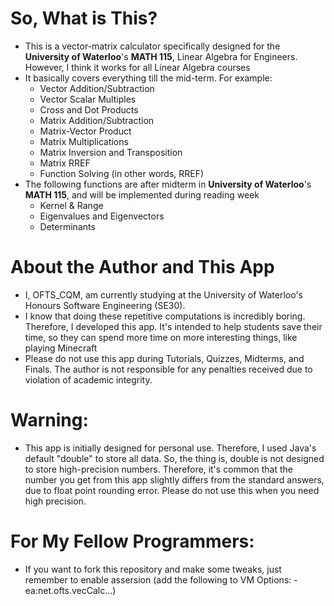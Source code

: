 # So, What is This?
- This is a vector-matrix calculator specifically designed for the **University of Waterloo**'s **MATH 115**, Linear Algebra for Engineers. However, I think it works for all Linear Algebra courses
- It basically covers everything till the mid-term. For example:
  - Vector Addition/Subtraction
  - Vector Scalar Multiples
  - Cross and Dot Products
  - Matrix Addition/Subtraction
  - Matrix-Vector Product
  - Matrix Multiplications
  - Matrix Inversion and Transposition
  - Matrix RREF
  - Function Solving (in other words, RREF)
 - The following functions are after midterm in **University of Waterloo**'s **MATH 115**, and will be implemented during reading week
   - Kernel & Range
   - Eigenvalues and Eigenvectors
   - Determinants
# About the Author and This App
- I, OFTS_CQM, am currently studying at the University of Waterloo's Honours Software Engineering (SE30).
- I know that doing these repetitive computations is incredibly boring. Therefore, I developed this app. It's intended to help students save their time, so they can spend more time on more interesting things, like playing Minecraft
- Please do not use this app during Tutorials, Quizzes, Midterms, and Finals. The author is not responsible for any penalties received due to violation of academic integrity.

# Warning:
- This app is initially designed for personal use. Therefore, I used Java's default "double" to store all data. So, the thing is, double is not designed to store high-precision numbers. Therefore, it's common that the number you get from this app slightly differs from the standard answers, due to float point rounding error. Please do not use this when you need high precision. 

# For My Fellow Programmers:
- If you want to fork this repository and make some tweaks, just remember to enable assersion (add the following to VM Options: -ea:net.ofts.vecCalc...)
